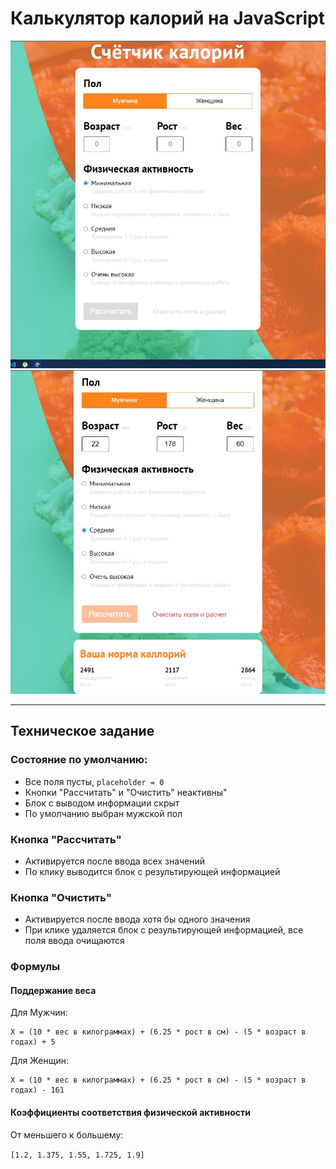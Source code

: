 # Калькулятор калорий на JavaScript

![](demo/demo1.jpg) ![](demo/demo2.jpg)

___
[Предпросмотр]: https://aaasenn.github.io/Calories
## Техническое задание
 

### **Состояние по умолчанию:**
+ Все поля пусты, `placeholder = 0`
+ Кнопки "Рассчитать" и "Очистить" неактивны"
+ Блок с выводом информации скрыт
+ По умолчанию выбран мужской пол

### **Кнопка "Рассчитать"**
+ Активируется после ввода всех значений
+ По клику выводится блок с результирующей информацией

### **Кнопка "Очистить"**
+ Активируется после ввода хотя бы одного значения
+ При клике удаляется блок с результирующей информацией, все поля ввода очищаются

### **Формулы**

#### **Поддержание веса**

Для Мужчин:
```
Х = (10 * вес в килограммах) + (6.25 * рост в см) - (5 * возраст в годах) + 5
```

Для Женщин:
```
Х = (10 * вес в килограммах) + (6.25 * рост в см) - (5 * возраст в годах) - 161
```

#### **Коэффициенты соответствия физической активности**

От меньшего к большему:

`[1.2, 1.375, 1.55, 1.725, 1.9]`
